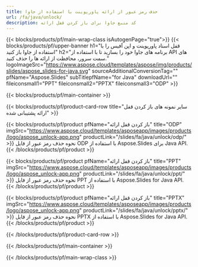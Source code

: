 ```yaml
---
title: حذف رمز عبور از ارائه پاورپوینت با استفاده از جاوا
url: /fa/java/unlock/
description: کد منبع جاوا برای باز کردن قفل ارائه
---
```


{{< blocks/products/pf/main-wrap-class isAutogenPage="true">}}
{{< blocks/products/pf/upper-banner h1="قفل اسناد پاورپوینت و اپن آفیس را با استفاده از جاوا باز کنید" h2="برنامه های جاوا خود را بسازید تا با استفاده از API های سمت سرور، محافظت از ارائه ها را حذف کنید." logoImageSrc="https://www.aspose.cloud/templates/aspose/img/products/slides/aspose_slides-for-java.svg" sourceAdditionalConversionTag="" pfName="Aspose.Slides" subTitlepfName="for Java" downloadUrl="" fileiconsmall1="PPT" fileiconsmall2="PPTX" fileiconsmall3="ODP" >}}

{{< blocks/products/pf/main-container >}}

{{< blocks/products/pf/product-card-row title="سایر نمونه های باز کردن قفل ارائه پشتیبانی شده" >}}

{{< blocks/products/pf/product pfName="باز کردن قفل ارائه" title="ODP" imgSrc="https://www.aspose.cloud/templates/asposeapp/images/products/logo/aspose_unlock-app.png" productLink="/slides/fa/java/unlock/odp/" >}}
نحوه حذف رمز عبور از فایل ODP با استفاده از Aspose.Slides برای Java API.
{{< /blocks/products/pf/product >}}

{{< blocks/products/pf/product pfName="باز کردن قفل ارائه" title="PPT" imgSrc="https://www.aspose.cloud/templates/asposeapp/images/products/logo/aspose_unlock-app.png" productLink="/slides/fa/java/unlock/ppt/" >}}
نحوه حذف رمز عبور از فایل PPT با استفاده از Aspose.Slides for Java API.
{{< /blocks/products/pf/product >}}

{{< blocks/products/pf/product pfName="باز کردن قفل ارائه" title="PPTX" imgSrc="https://www.aspose.cloud/templates/asposeapp/images/products/logo/aspose_unlock-app.png" productLink="/slides/fa/java/unlock/pptx/" >}}
نحوه حذف رمز عبور از فایل PPTX با استفاده از Aspose.Slides for Java API.
{{< /blocks/products/pf/product >}}



{{< /blocks/products/pf/product-card-row >}}

{{< /blocks/products/pf/main-container >}}
    
{{< /blocks/products/pf/main-wrap-class >}}